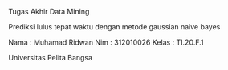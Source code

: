Tugas Akhir Data Mining

Prediksi lulus tepat waktu dengan metode gaussian naive bayes

Nama : Muhamad Ridwan
Nim : 312010026
Kelas : TI.20.F.1

Universitas Pelita Bangsa
